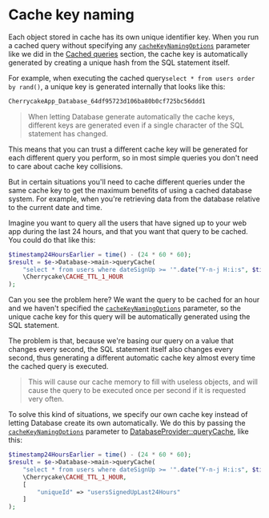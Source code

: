 # Cache key naming

Each object stored in cache has its own unique identifier key. When you run a cached query without specifying any [`cacheKeyNamingOptions`](../../reference/core-classes/databaseprovider/databaseprovider-methods.md#querycache) parameter like we did in the [Cached queries](cached-queries.md) section, the cache key is automatically generated by creating a unique hash from the SQL statement itself.

For example, when executing the cached query`select * from users order by rand()`, a unique key is generated internally that looks like this:

```php
CherrycakeApp_Database_64df95723d106ba80b0cf725bc56ddd1
```

> When letting Database generate automatically the cache keys, different keys are generated even if a single character of the SQL statement has changed.

This means that you can trust a different cache key will be generated for each different query you perform, so in most simple queries you don't need to care about cache key collisions.

But in certain situations you'll need to cache different queries under the same cache key to get the maximum benefits of using a cached database system. For example, when you're retrieving data from the database relative to the current date and time.

Imagine you want to query all the users that have signed up to your web app during the last 24 hours, and that you want that query to be cached. You could do that like this:

```php
$timestamp24HoursEarlier = time() - (24 * 60 * 60);
$result = $e->Database->main->queryCache(
    "select * from users where dateSignUp >= '".date("Y-n-j H:i:s", $timestamp24HoursEarlier)."'",
    \Cherrycake\CACHE_TTL_1_HOUR
);
```

Can you see the problem here? We want the query to be cached for an hour and we haven't specified the [`cacheKeyNamingOptions`](../../reference/core-classes/databaseprovider/databaseprovider-methods.md#querycache) parameter, so the unique cache key for this query will be automatically generated using the SQL statement.

The problem is that, because we're basing our query on a value that changes every second, the SQL statement itself also changes every second, thus generating a different automatic cache key almost every time the cached query is executed.

> This will cause our cache memory to fill with useless objects, and will cause the query to be executed once per second if it is requested very often.

To solve this kind of situations, we specify our own cache key instead of letting Database create its own automatically. We do this by passing the [`cacheKeyNamingOptions`](../../reference/core-classes/databaseprovider/databaseprovider-methods.md#querycache) parameter to [DatabaseProvider::queryCache](../../reference/core-classes/databaseprovider/databaseprovider-methods.md#querycache), like this:

```php
$timestamp24HoursEarlier = time() - (24 * 60 * 60);
$result = $e->Database->main->queryCache(
    "select * from users where dateSignUp >= '".date("Y-n-j H:i:s", $timestamp24HoursEarlier)."'",
    \Cherrycake\CACHE_TTL_1_HOUR,
    [
        "uniqueId" => "usersSignedUpLast24Hours"
    ]
);
```

